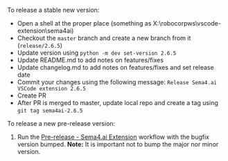 To release a stable new version:

- Open a shell at the proper place (something as X:\robocorpws\vscode-extension\sema4ai)
- Checkout the `master` branch and create a new branch from it (`release/2.6.5`)
- Update version using `python -m dev set-version 2.6.5`
- Update README.md to add notes on features/fixes
- Update changelog.md to add notes on features/fixes and set release date
- Commit your changes using the following message: `Release Sema4.ai VSCode extension 2.6.5`
- Create PR
- After PR is merged to master, update local repo and create a tag using `git tag sema4ai-2.6.5`

To release a new pre-release version:

1. Run the [Pre-release - Sema4.ai Extension](https://github.com/Sema4AI/vscode-extension/actions/workflows/pre-release-robocorp-code.yml) workflow with the bugfix version bumped.
   **Note:** It is important not to bump the major nor minor version.

